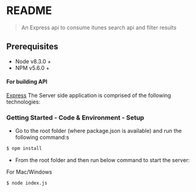 # README

> An Express api to consume itunes search api and filter results

## Prerequisites

- Node v8.3.0 +
- NPM v5.6.0 +

#### For building API

[Express](https://expressjs.com/)
The Server side application is comprised of the following technologies:

### Getting Started - Code & Environment - Setup

- Go to the root folder (where package.json is available) and run the following command:s

```bash
$ npm install
```

- From the root folder and then run below command to start the server:

For Mac/Windows

```bash
$ node index.js
```
